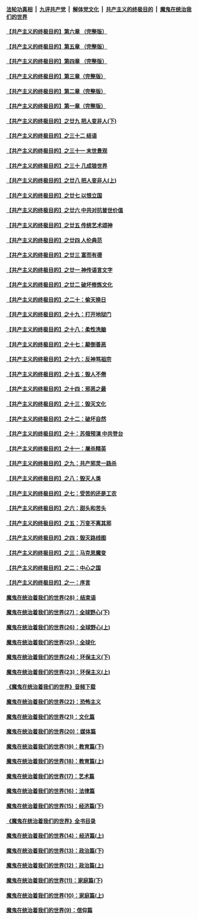 

####  [法轮功真相](../../../../basic/blob/master/README.md?t=04181001) &nbsp;|&nbsp; [九评共产党](../../../../9ping.md/blob/master/README.md?t=04181001) &nbsp;|&nbsp; [解体党文化](../../../../jtdwh.md/blob/master/README.md?t=04181001)  &nbsp;|&nbsp; [共产主义的终极目的](../../../../gczydzjmd.md/blob/master/README.md?t=04181001) &nbsp;|&nbsp; [魔鬼在统治我们的世界](../../../../mgztzwmdsj.md/blob/master/README.md?t=04181001) 

#### [【共产主义的终极目的】第六章 （完整版）](../pages/nsc422/n11428913.md?t=04181001) 

#### [【共产主义的终极目的】第五章 （完整版）](../pages/nsc422/n11428912.md?t=04181001) 

#### [【共产主义的终极目的】第四章 （完整版）](../pages/nsc422/n11428907.md?t=04181001) 

#### [【共产主义的终极目的】第三章（完整版）](../pages/nsc422/n11428848.md?t=04181001) 

#### [【共产主义的终极目的】第二章（完整版）](../pages/nsc422/n11428831.md?t=04181001) 

#### [【共产主义的终极目的】第一章（完整版）](../pages/nsc422/n11417651.md?t=04181001) 

#### [【共产主义的终极目的】之廿九 把人变非人(下)](../pages/nsc422/n11344140.md?t=04181001) 

#### [【共产主义的终极目的】之三十二 结语](../pages/nsc422/n11360535.md?t=04181001) 

#### [【共产主义的终极目的】之三十一 末世景观](../pages/nsc422/n11351129.md?t=04181001) 

#### [【共产主义的终极目的】之三十 几成狼世界](../pages/nsc422/n11348280.md?t=04181001) 

#### [【共产主义的终极目的】之廿八 把人变非人(上)](../pages/nsc422/n11340492.md?t=04181001) 

#### [【共产主义的终极目的】之廿七 以恨立国](../pages/nsc422/n11336944.md?t=04181001) 

#### [【共产主义的终极目的】之廿六 中共对抗普世价值](../pages/nsc422/n11324785.md?t=04181001) 

#### [【共产主义的终极目的】之廿五 传统艺术颂神](../pages/nsc422/n11296396.md?t=04181001) 

#### [【共产主义的终极目的】之廿四 人伦典范](../pages/nsc422/n11296397.md?t=04181001) 

#### [【共产主义的终极目的】之廿三 富而有德](../pages/nsc422/n11283598.md?t=04181001) 

#### [【共产主义的终极目的】之廿一 神传语言文字](../pages/nsc422/n11263265.md?t=04181001) 

#### [【共产主义的终极目的】之廿二 破坏修炼文化](../pages/nsc422/n11245728.md?t=04181001) 

#### [【共产主义的终极目的】之二十：偷天换日](../pages/nsc422/n11238846.md?t=04181001) 

#### [【共产主义的终极目的】之十九：打开地狱门](../pages/nsc422/n11206376.md?t=04181001) 

#### [【共产主义的终极目的】之十八：柔性洗脑](../pages/nsc422/n11199994.md?t=04181001) 

#### [【共产主义的终极目的】之十七：颠倒善恶](../pages/nsc422/n11179782.md?t=04181001) 

#### [【共产主义的终极目的】之十六：反神骂祖宗](../pages/nsc422/n11166798.md?t=04181001) 

#### [【共产主义的终极目的】之十五：毁人不倦](../pages/nsc422/n11166792.md?t=04181001) 

#### [【共产主义的终极目的】之十四：邪恶之最](../pages/nsc422/n11150249.md?t=04181001) 

#### [【共产主义的终极目的】之十三：毁灭文化](../pages/nsc422/n11135227.md?t=04181001) 

#### [【共产主义的终极目的】之十二：破坏自然](../pages/nsc422/n11135214.md?t=04181001) 

#### [【共产主义的终极目的】之十：苏俄预演 中共登台](../pages/nsc422/n11118424.md?t=04181001) 

#### [【共产主义的终极目的】之十一：屠杀精英](../pages/nsc422/n11118442.md?t=04181001) 

#### [【共产主义的终极目的】之九：共产邪灵一路杀](../pages/nsc422/n11114139.md?t=04181001) 

#### [【共产主义的终极目的】之八：毁灭人类](../pages/nsc422/n11108503.md?t=04181001) 

#### [【共产主义的终极目的】之七：受苦的还是工农](../pages/nsc422/n11101809.md?t=04181001) 

#### [【共产主义的终极目的】之六：甜头和苦头](../pages/nsc422/n11096971.md?t=04181001) 

#### [【共产主义的终极目的】之五：万变不离其邪](../pages/nsc422/n11091285.md?t=04181001) 

#### [【共产主义的终极目的】之四：毁灭路线图](../pages/nsc422/n11086284.md?t=04181001) 

#### [【共产主义的终极目的】之三：马克思魔变](../pages/nsc422/n11061941.md?t=04181001) 

#### [【共产主义的终极目的】之二：中心之国](../pages/nsc422/n11047728.md?t=04181001) 

#### [【共产主义的终极目的】之一：序言](../pages/nsc422/n11086077.md?t=04181001) 

#### [魔鬼在统治着我们的世界(28)：结束语](../pages/nsc422/n10936246.md?t=04181001) 

#### [魔鬼在统治着我们的世界(27)：全球野心(下)](../pages/nsc422/n10928319.md?t=04181001) 

#### [魔鬼在统治着我们的世界(26)：全球野心(上)](../pages/nsc422/n10900318.md?t=04181001) 

#### [魔鬼在统治着我们的世界(25)：全球化](../pages/nsc422/n10788205.md?t=04181001) 

#### [魔鬼在统治着我们的世界(24)：环保主义(下)](../pages/nsc422/n10695307.md?t=04181001) 

#### [魔鬼在统治着我们的世界(23)：环保主义(上)](../pages/nsc422/n10688613.md?t=04181001) 

#### [《魔鬼在统治着我们的世界》音频下载](../pages/nsc422/n10635553.md?t=04181001) 

#### [魔鬼在统治着我们的世界(22)：恐怖主义](../pages/nsc422/n10614727.md?t=04181001) 

#### [魔鬼在统治着我们的世界(21)：文化篇](../pages/nsc422/n10597706.md?t=04181001) 

#### [魔鬼在统治着我们的世界(20)：媒体篇](../pages/nsc422/n10586579.md?t=04181001) 

#### [魔鬼在统治着我们的世界(19)：教育篇(下)](../pages/nsc422/n10564808.md?t=04181001) 

#### [魔鬼在统治着我们的世界(18)：教育篇(上)](../pages/nsc422/n10526970.md?t=04181001) 

#### [魔鬼在统治着我们的世界(17)：艺术篇](../pages/nsc422/n10499093.md?t=04181001) 

#### [魔鬼在统治着我们的世界(16)：法律篇](../pages/nsc422/n10485969.md?t=04181001) 

#### [魔鬼在统治着我们的世界(15)：经济篇(下)](../pages/nsc422/n10469975.md?t=04181001) 

#### [《魔鬼在统治着我们的世界》全书目录](../pages/nsc422/n10464261.md?t=04181001) 

#### [魔鬼在统治着我们的世界(14)：经济篇(上)](../pages/nsc422/n10457370.md?t=04181001) 

#### [魔鬼在统治着我们的世界(13)：政治篇(下)](../pages/nsc422/n10448270.md?t=04181001) 

#### [魔鬼在统治着我们的世界(12)：政治篇(上)](../pages/nsc422/n10444576.md?t=04181001) 

#### [魔鬼在统治着我们的世界(11)：家庭篇(下)](../pages/nsc422/n10440961.md?t=04181001) 

#### [魔鬼在统治着我们的世界(10)：家庭篇(上)](../pages/nsc422/n10435448.md?t=04181001) 

#### [魔鬼在统治着我们的世界(9)：信仰篇](../pages/nsc422/n10432159.md?t=04181001) 

